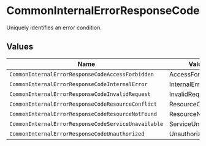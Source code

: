 # CommonInternalErrorResponseCode

Uniquely identifies an error condition.


## Values

| Name                                                | Value                                               |
| --------------------------------------------------- | --------------------------------------------------- |
| `CommonInternalErrorResponseCodeAccessForbidden`    | AccessForbidden                                     |
| `CommonInternalErrorResponseCodeInternalError`      | InternalError                                       |
| `CommonInternalErrorResponseCodeInvalidRequest`     | InvalidRequest                                      |
| `CommonInternalErrorResponseCodeResourceConflict`   | ResourceConflict                                    |
| `CommonInternalErrorResponseCodeResourceNotFound`   | ResourceNotFound                                    |
| `CommonInternalErrorResponseCodeServiceUnavailable` | ServiceUnavailable                                  |
| `CommonInternalErrorResponseCodeUnauthorized`       | Unauthorized                                        |